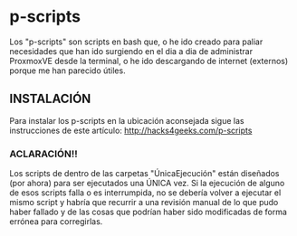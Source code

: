 # p-scripts

Los "p-scripts" son scripts en bash que, o he ido creado para paliar necesidades que han ido surgiendo en el dia a dia de administrar ProxmoxVE desde la terminal, o he ido descargando de internet (externos) porque me han parecido útiles.

## INSTALACIÓN

Para instalar los p-scripts en la ubicación aconsejada sigue las instrucciones de este artículo: http://hacks4geeks.com/p-scripts

### ACLARACIÓN!!
Los scripts de dentro de las carpetas "ÚnicaEjecución" están diseñados (por ahora) para ser ejecutados una ÚNICA vez. Si la ejecución de alguno de esos scripts falla o es interrumpida, no se debería volver a ejecutar el mismo script y habría que recurrir a una revisión manual de lo que pudo haber fallado y de las cosas que podrían haber sido modificadas de forma errónea para corregirlas. 

